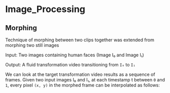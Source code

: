 # Image_Processing

## Morphing

Technique of morphing between two clips together was extended from morphing two still images

Input: Two images containing human faces (Image I₀ and Image I₁)

Output: A fluid transformation video transitioning from ```I₀``` to ```I₁```

We can look at the target transformation video results as a sequence of frames. Given two input images I₀ and I₁, at each timestamp t between ```0``` and ```1```, every pixel ```(x, y)``` in the morphed frame can be interpolated as follows:

